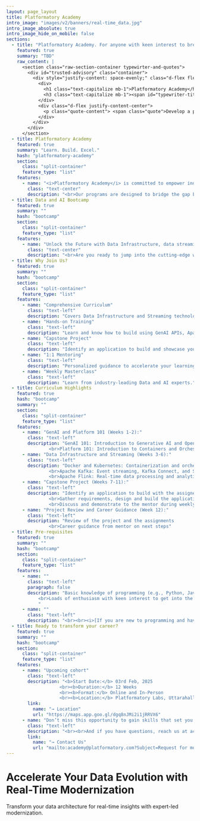 ```yaml
---
layout: page_layout
title: Platformatory Academy
intro_image: "images/v2/banners/real-time_data.jpg"
intro_image_absolute: true
intro_image_hide_on_mobile: false
sections:
  - title: "Platformatory Academy. For anyone with keen interest to break into Data and AI."
    featured: true
    summary: "TBD"
    raw_content: |
      <section class="raw-section-container typewirter-and-quotes">
        <div id="trusted-advisory" class="container">
          <div style="justify-content: space-evenly;" class="d-flex flex-column h-100 ">
            <div>
              <h1 class="text-capitalize mb-1">Platformatory Academy</h1>
              <h3 class="text-capitalize mb-1"><span id="typewriter-title" >Embrace the world of Data & AI.</span></h3>
            </div>
            <div class="d-flex justify-content-center">
              <p class="quote-content"> <span class="quote">Develop a passion for learning. If you do, you will never cease to grow.</span>  – Anthony J. D'Angelo</p>
            </div>
          </div>  
        </div>
      </section>
  - title: Platformatory Academy
    featured: true
    summary: "Learn. Build. Excel."
    hash: "platformatory-academy"
    section:
      class: "split-container"
      feature_type: "list"
    features:
      - name: "<i>Platformatory Academy</i> is committed to empower individuals to upskill on Data and AI."
        class: "text-center"
        description: "<br>Our programs are designed to bridge the gap between theory and practice, offering hands-on experience from seasoned practitioners. Understanding real-world scenarios and challenges, participants gain the expertise they need to excel as platform and data engineers, ready to handle the dynamic challenges in an organization."
  - title: Data and AI Bootcamp
    featured: true
    summary: ""
    hash: "bootcamp"
    section:
      class: "split-container"
      feature_type: "list"
    features:
      - name: "Unlock the Future with Data Infrastructure, data streaming and GenAI"
        class: "text-center"
        description: "<br>Are you ready to jump into the cutting-edge world of Data Streaming and Generative AI?<br><br>Join our 3-month immersive bootcamp to master the technologies, tools and techniques in building tomorrow’s digital landscape."
  - title: Why Join Us?
    featured: true
    summary: ""
    hash: "bootcamp"
    section:
      class: "split-container"
      feature_type: "list"
    features:
      - name: "Comprehensive Curriculum"
        class: "text-left"
        description: "Covers Data Infrastructure and Streaming technologies and Generative AI"
      - name: "Hands-on Training"
        class: "text-left"
        description: "Learn and know how to build using GenAI APIs, Apache Kafka and Apache Flink"
      - name: "Capstone Project"
        class: "text-left"
        description: "Identify an application to build and showcase your learning and expertise"
      - name: "1:1 Mentoring"
        class: "text-left"
        description: "Personalized guidance to accelerate your learning and career journey."
      - name: "Weekly Masterclass"
        class: "text-left"
        description: "Learn from industry-leading Data and AI experts."
  - title: Curriculum Highlights
    featured: true
    hash: "bootcamp"
    summary: ""
    section:
      class: "split-container"
      feature_type: "list"
    features:
      - name: "GenAI and Platform 101 (Weeks 1-2):"
        class: "text-left"
        description: "GenAI 101: Introduction to Generative AI and OpenAI APIs
                <br>Platform 101: Introduction to Containers and Orchestrations"
      - name: "Data Infrastructure and Streaming (Weeks 3-6):"
        class: "text-left"
        description: "Docker and Kubernetes: Containerization and orchestration for scalable applications.
                <br>Apache Kafka: Event streaming, Kafka Connect, and Streams API.
                <br>Apache Flink: Real-time data processing and analytics."
      - name: "Capstone Project (Weeks 7-11):"
        class: "text-left"
        description: "Identify an application to build with the assigned mentor
                <br>Gather requirements, design and build the application.
                <br>Discuss and demonstrate to the mentor during weekly calls"
      - name: "Project Review and Career Guidance (Week 12):"
        class: "text-left"
        description: "Review of the project and the assignments
                <br>Career guidance from mentor on next steps"
  - title: Pre-requisites
    featured: true
    summary: ""
    hash: "bootcamp"
    section:
      class: "split-container"
      feature_type: "list"
    features:
      - name: ""
        class: "text-left"
        paragraph: false
        description: "Basic knowledge of programming (e.g., Python, Java, or similar languages)
            <br>Loads of enthusiasm with keen interest to get into the field of computer science specifically in data infrastructure and streaming technologies!
            "
      - name: ""
        class: "text-left"
        description: "<br><br><i>[If you are new to programming and have keen interest in joining, let us know when you reach us and we will guide you and support you to fulfill the prerequisites of this program]</i>"
  - title: Ready to transform your career?
    featured: true
    summary: ""
    hash: "bootcamp"
    section:
      class: "split-container"
      feature_type: "list"
    features:
      - name: "Upcoming cohort"
        class: "text-left"
        description: "<b>Start Date:</b> 03rd Feb, 2025
                    <br><b>Duration:</b> 12 Weeks
                    <br><b>Format:</b> Online and In-Person
                    <br><b>Location:</b> Platformatory Labs, Uttarahalli, Bangalore"
        link:
          name: "→ Location"
          url: "https://maps.app.goo.gl/dgq8nJMi2i1jRRVX6"         
      - name: "Don’t miss this opportunity to gain skills that set you apart. Seats are limited—secure yours today!"
        class: "text-left"
        description: "<br><br>And if you have questions, reach us at academy@platformatory.com. Lets envision and build the future together!"
        link:
          name: "→ Contact Us"
          url: "mailto:academy@platformatory.com?Subject=Request for more info on Data and AI Bootcamp" 
---
```


# Accelerate Your Data Evolution with Real-Time Modernization

Transform your data architecture for real-time insights with expert-led modernization.